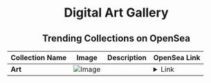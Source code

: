 <div align="center">

# Digital Art Gallery

## Trending Collections on OpenSea

| Collection Name                       | Image                                                                                     | Description                       | OpenSea Link                                                                                          |
|---------------------------------------|-------------------------------------------------------------------------------------------|-----------------------------------|--------------------------------------------------------------------------------------------------------|
| **Art** | ![Image](https://i.seadn.io/s/raw/files/b50bdde33f1622966fc731012b05b3bd.png?w=500&auto=format?w=200&auto=format) |  | <details><summary>Link</summary>[Art](https://opensea.io/collection/art-2144)</details> |

</div>